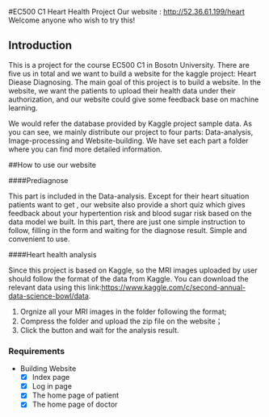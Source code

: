 #EC500 C1 Heart Health Project
Our website : http://52.36.61.199/heart
Welcome anyone who wish to try this!
## Introduction

This is a project for the course EC500 C1 in Bosotn University.
There are five us in total and we want to build a website for the kaggle project: Heart Diease Diagnosing.
The main goal of this project is to build a website. In the website, we want the patients to upload their health data under their authorization, and our website could give some feedback base on machine learning.

We would refer the database provided by Kaggle project sample data.
As you can see, we mainly distribute our project to four parts: Data-analysis, Image-processing and Website-building. We have set each part a folder where you can find more detailed information. 


##How to use our website

####Prediagnose

 This part is included in the Data-analysis. Except for their heart situation patients want to get , our website also provide a short quiz which gives feedback about your hypertention risk and blood sugar risk based on the data model we built. 
 In this part, there are just one simple instruction to follow, filling in the form and waiting for the diagnose result. Simple and convenient to use. 

####Heart health analysis

 Since this project is based on Kaggle, so the MRI images uploaded by user should follow the format of the data from Kaggle. You can download the relevant data using this link:https://www.kaggle.com/c/second-annual-data-science-bowl/data.
 1. Orgnize all your MRI images in the folder following the format;
 2. Compress the folder and upload the zip file on the website；
 3. Click the button and wait for the analysis result.





### Requirements

-  Building Website 
	- [x] Index page
	- [x] Log in page
	- [x] The home page of patient
	- [x] The home page of doctor
